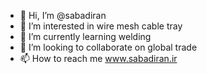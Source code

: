 - 👋 Hi, I’m @sabadiran
- 👀 I’m interested in wire mesh cable tray 
- 🌱 I’m currently learning welding
- 💞️ I’m looking to collaborate on global trade
- 📫 How to reach me www.sabadiran.ir

<!---
sabadiran/sabadiran is a ✨ special ✨ repository because its `README.md` (this file) appears on your GitHub profile.
You can click the Preview link to take a look at your changes.
--->
